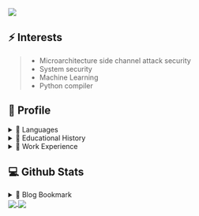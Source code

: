 <a href="https://github.com/leesk212">
  <img align="center" src="https://hits.seeyoufarm.com/api/count/incr/badge.svg?url=https%3A%2F%2Fgithub.com%2Fleesk212%2Fhit-counter&count_bg=%2379C83D&title_bg=%23555555&icon=freebsd.svg&icon_color=%23E7E7E7&title=hits&edge_flat=false" />
</a>
</p>

<h2 align="left">⚡ Interests</h2>  

> - Microarchitecture side channel attack security
> - System security 
> - Machine Learning
> - Python compiler


<h2 align="left"> 🔭 Profile</h2>

<details><summary>🌱  Languages</summary><div markdown="1">

> - C/C++:  ⭐⭐⭐⭐  
> - Python: ⭐⭐⭐  
> - JAVA:   ⭐⭐  
> - MIPS:   ⭐⭐
> - MATLAB: ⭐
> - Elasticsearch: ⭐⭐  
> - SQL:   ⭐⭐

</div></details>


<details><summary>🌱  Educational History</summary><div markdown="1">

>   
> * Bachelor 
>> **Kwangwoon University**(Nowon-gu, Seoul)  
>> College of Software and Convergence  
>> - Major: Computer information engineering  
>> - Status: Senior  
>> - Project experience: 
>>> * Compiler
>>>   * [(private)infix2postfix_by_python](https://github.com/leesk212/compiler/tree/main/infix2postfix)
>>> * Database and Application 
>>>   * [Web project: 디비만만](https://github.com/0xF4D3C0D3/kw-db-project-2020)
>>>   * [kakao_login_api_by_python](https://github.com/leesk212/kakao_login_api_by_python)
>>>   * [Demonstate video](https://www.youtube.com/watch?v=4eEvMKFw9_g)
>>> * [Deepsleepnet(deepLearning project)](https://github.com/leesk212/new_deepsleepnet)
>>> * Docker
>>>   * [(private)project](https://github.com/leesk212/4_1/tree/main/ISA/Docker)
>>> * Embedded System S/W Design
>>>   * [(private)Assignemnet & Document](https://github.com/leesk212/4_1/tree/main/E_S)
>>>   * [(private)Mail-Service on RTOS](https://github.com/leesk212/Embedded_PROJECT)
>>> * Machine Learning
>>>   * [(private)ML_with_Security](https://github.com/leesk212/ML_with_Security)  
>>> * System Programming  
>>>   * [FTP server(socket programming)](https://github.com/leesk212/Linux/tree/master/SystemProgramming) 
>>> * Web Hacking
>>>   * [(private)burpsuite with meltasploitable2](https://github.com/leesk212/4_1/tree/main/ISA/Web-hacking)
>>>   * [(private)wfuzz](https://github.com/leesk212/4_1/tree/main/ISA/Web-hacking/wfuzz)   
>>>   * [(private)cross-site-scripting attack](https://github.com/leesk212/4_1/tree/main/ISA/Web-hacking/cross-site-scripting-attack)
>>>   * [(private)metasploit](https://github.com/leesk212/4_1/tree/main/ISA/Web-hacking/metasploit)
>> - 2016/03 ~   
> * Program
>> - **BlackHat_2020**   
>>    * [About A Complete Practical Approach to Malware Analysis and Memory Forensics](https://github.com/leesk212/BlackHat_2020)   
>> - [**IDEC_2021**](https://github.com/leesk212/2021_IDEC)   
>>    * GPU 하드웨어에 대한 이해 및 CUDA 프로그래밍  
>>    * 암호알고리즘 이론과 실제  
>> - [**(private)System Security_korea_Univ**](https://github.com/leesk212/System-Security)
>> - NetSec2021
>>    * [(private)Practice of deepfake_analyzer](https://github.com/leesk212/private_post/tree/master/NetSec-Deepfake)
>> - Blackhat_ASIA_20201
>>    * [Apple Neural Engine Internal: From ML Algorithm to HW Registers](https://github.com/leesk212/BlackHat_2020/tree/main/BlackHat_2021_briefing)


</div></details>
 
<details><summary>🌱  Work Experience</summary><div markdown="1">
 
> * InTheForest(Cyber Security Company) 
>> - Program: Kwangwoon University Summer Short-Term Internship      
>> - Project experience: [Sysmon-EL-Python_PyQt](https://github.com/leesk212/Sysmon-EL-Python_PyQt)
>> - 2020/07/03 ~ 2020/08/25
> * Hanyang Cyber Univ project
>> - Program: Outsourcing
>> - Project experience: [(private)User dependent reactive program](https://github.com/leesk212/HanyangUniv_project)
>> - 2020/08/26 ~ 2020/09/05 
> * [CSS Lab(Compuer Systems Security Lab)](https://sites.google.com/view/icseclab/home)
>> - Program: Korea University Undergaduate reasearch student      
>> - Project experience:  
>>> * Alert of Detection program(from PCM)   
>>>> * [(private)Detection program and KakaoTalk server linkage program](https://github.com/leesk212/kakao_api)   
>>> * Microarchitecture side channel attack(on going)
>>>> * [(private)Review of Flush+Reload paper & Implementation of Flush+Reload attack (to gnupg-1.4.13)](https://github.com/leesk212/FLUSH-RELOAD-Attack-Implementation)
>>>> * [Review of Flush+Flush paper](https://leesk212.github.io/paper-Flush+Flush_A_Fast_and_Stealthy_Cache_Attack/)
>>>> * (private)Review of Meltdown paper & Implementation of Meltdown attack
>>>> * [(private)Review of ZombieLoad paper & Implementation of ZombieLoad attack](https://github.com/leesk212/ZombieLoad-Implementation)
>>>> * [(private)Ongoing Project](https://github.com/leesk212/Measurement_of_transient_instruction)  
>>>>   * [(private)Meltdown2Zombieload PoC](https://github.com/leesk212/Meltdown2Zombieload)
>>>>   * [(private)Result](https://github.com/leesk212/Result)
>>>>   * [(private)Paper work](https://github.com/leesk212/private_post/tree/master/Paperwork/Measurement%20of%20Transient%20instruction)
>>> * ETC
>>>>  * [(private)nsr](https://github.com/taehunk/NSR-SMTP)
>>>>  * [(private)zinc](https://github.com/taehunk/zinc)
>> - 2020/09/07 ~   

</div></details>


<h2 align="left">💻 Github Stats</h2>


<details><summary>💬  Blog Bookmark</summary><div markdown="1">

## AI
### Deep Learning
### Machine Learning
#### Increment Learning
## Algorithm
## Assembly
> * [basic](https://duddnr0615k.tistory.com/263)


## BigData
### Elastic-Stack


## Computer Language
### C/C++
### Git

### HTML

> 1. [이미지크기 변경삽입](https://leesk212.github.io/HTML-%EC%9D%B4%EB%AF%B8%EC%A7%80%ED%81%AC%EA%B8%B0-%EB%B3%80%EA%B2%BD%EC%82%BD%EC%9E%85/)



#### Markdown
> 1. [Basic markdown_language](https://leesk212.github.io/MD-Basic-Markdown-language/)  
> 2. [마크다운 표만들기](https://inasie.github.io/it%EC%9D%BC%EB%B0%98/%EB%A7%88%ED%81%AC%EB%8B%A4%EC%9A%B4-%ED%91%9C-%EB%A7%8C%EB%93%A4%EA%B8%B0/)
> 3. [md2pdf](https://leesk212.github.io/MD-md2pdf/)

### Matlab
#### Language
> 1. [type]
> 1. [dir](https://kr.mathworks.com/help/matlab/ref/dir.html)
> 2. [pwd](https://kr.mathworks.com/help/matlab/ref/pwd.html)
> 3. [for](https://m.blog.naver.com/PostView.nhn?blogId=seo0511&logNo=221175867019&proxyReferer=https:%2F%2Fwww.google.com%2F)
> 4. [sprintf](https://kiljh.tistory.com/entry/%EB%A7%A4%ED%8A%B8%EB%9E%A9Matlab-%ED%95%A8%EC%88%98-%EB%AC%B8%EC%9E%A5%EA%B2%B0%ED%95%A9-sprintf)
> 5. [strsplit](https://kr.mathworks.com/help/matlab/ref/strsplit.html)
> 6. [All_of_fig]()

#### Fix_Error
> 1. [Error -9](https://leesk212.github.io/Matlab-Mat2Png/)
#### Transpose
> 1. [mat2png](https://leesk212.github.io/Matlab-Mat2Png/)
> 2. [mat2png_whilemovingdirectory](https://leesk212.github.io/Matlab-mat2png_while_moving_directory/)

#### Wavelets
* [mat2wavelet](https://leesk212.github.io/matlab-mat2wavelet/)  
> 1. [What Are Wavelets]()



### MIPS
### MySQL
### Python  
#### Module

> 1. [os]
>> 3. [basic]
>> 1. [.remove](https://webisfree.com/2018-03-16/python-%ED%8C%8C%EC%9D%BC-%EB%B0%8F-%EB%94%94%EB%A0%89%ED%86%A0%EB%A6%AC-%EC%82%AD%EC%A0%9C%ED%95%98%EB%8A%94-%EB%B0%A9%EB%B2%95)
>> 2. [.walk]

#### Transpose

> 1. [npz2mat](https://leesk212.github.io/Python-npz2mat/)
> 2. [npz2mat_whilemovingdir](https://leesk212.github.io/Python-npz2mat_while_moving_dir/)

> 1. [1차원list 초기화 선언](https://github.com/leesk212/Practice-Coding-Test/blob/master/code_note/1%EC%B0%A8%EC%9B%90%20list%20%EC%B4%88%EA%B8%B0%ED%99%94%20%EC%84%A0%EC%96%B8.py)  
> 2. [2차원list 빠른행 선언](https://github.com/leesk212/Practice-Coding-Test/blob/master/code_note/2%EC%B0%A8%EC%9B%90%20list%20%EB%B9%A0%EB%A5%B8%20%ED%96%89%20%EC%84%A0%EC%96%B8.py)  
> 2. [2차원list 중 중복 제거](https://github.com/leesk212/Practice-Coding-Test/blob/master/code_note/2%EC%B0%A8%EC%9B%90%20list%EC%A4%91%20%EC%A4%91%EB%B3%B5%EC%A0%9C%EA%B1%B0.py)  
> 2. [if안에서의 in](https://github.com/leesk212/Practice-Coding-Test/blob/master/code_note/if%20%EC%95%88%EC%97%90%EC%84%9C%EC%9D%98%20in.py)  
> 2. [문자열 안에서 일정문자 검색하기](https://github.com/leesk212/Practice-Coding-Test/blob/master/code_note/%EB%AC%B8%EC%9E%90%EC%97%B4%20%EC%95%88%EC%97%90%EC%84%9C%20%EC%9D%BC%EC%A0%95%20%EB%AC%B8%EC%9E%90%20%EA%B2%80%EC%83%89%ED%95%98%EA%B8%B0.py)  
> 2. [시간비교](https://github.com/leesk212/Practice-Coding-Test/blob/master/code_note/%EC%8B%9C%EA%B0%84%20%EB%B9%84%EA%B5%90.py) 
> 3. [OnlyPngFile_whilemovingdirectory](https://leesk212.github.io/python-Onlypngfile_whilemovingDirectory/)


#### PyQt5

> 1. [Basic](https://leesk212.github.io/Pyqt-Study_PyQt5/)




## Network
## Operating Sysmtem
> * [linux 원격 접속 허용하기](https://leesk212.github.io/Linux-Setting-ssh/)
> * [linux ssh로 scp통신하기](https://leesk212.github.io/Linux-SCP/)


## Security
> 1. [FortuneTeller: Predicting Microarchitecture Attacks via Unsupervised Deep Learning](https://leesk212.github.io/paper-Review_of_FortuneTeller/)  
> 1. [Secret-Key Encryption](https://leesk212.github.io/Security-Secret-Key-Encryption/)  
> 2. [One-way-hash](https://leesk212.github.io/Security-One-way-hash-function/)
> 1. [MemoryLayout & Backdoor](https://leesk212.github.io/Security-FTZ_0&1/)
> 2. [Vim & " " & ; ](https://leesk212.github.io/Security-FTZ_2&3/)
> 1. [Encryption]()

## Development Idea
> 1. [[Program]축구시뮬레이터 for YouTuber]()  
> 2. [[Program]고도화된 네비게이션]()  
> 3. [[Book]삼성(三性)]()   
> 4. [[Attack]Fragmentation 中 hole에 악성코드를 넣어놓으면 P.M에서의 공격은 어떨까? 또는 V.M에 길이를 가변적으로 붙여서 악성코드를 뒷줄에 추가한다면, Attack과 탐지가 될 수 있지않을까?]()  
> 5. [[Security]


</div></details>



<a href="https://github.com/leesk212">
  <img align="center" src="https://github-readme-stats.vercel.app/api?username=leesk212&line_height=27&show_icons=true&hide_border=true&theme=dark" />
</a>
<a href="https://github.com/leesk212">
  <img align="center" src="https://github-readme-stats.vercel.app/api/top-langs/?username=leesk212&theme=dark&hide_border=true&exclude_repo=leesk212.github.io&langs_count=3" />
</a>


